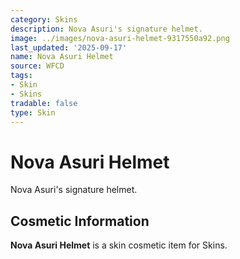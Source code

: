 ```yaml
---
category: Skins
description: Nova Asuri's signature helmet.
image: ../images/nova-asuri-helmet-9317550a92.png
last_updated: '2025-09-17'
name: Nova Asuri Helmet
source: WFCD
tags:
- Skin
- Skins
tradable: false
type: Skin
---
```


# Nova Asuri Helmet

Nova Asuri's signature helmet.

## Cosmetic Information

**Nova Asuri Helmet** is a skin cosmetic item for Skins.

